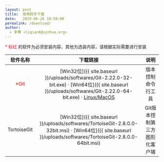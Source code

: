 ```yaml
---
layout: post
title:  常用软件下载
date:   2019-06-26 10:50:00
permalink: /download/
author: 
  - 李骞 <liqian6@xinhua.org>
---
```


<p><font color="red">* 标红</font> 的软件为必须安装内容，其他为选装内容，请根据实际需要进行安装</p>

|软件名称|下载链接|说明|
|:---:|:---:|:---:|
|<font color="red">*Git</font>|[Win32位]({{ site.baseurl }}/uploads/softwares/Git-2.22.0-32-bit.exe) &middot; [Win64位]({{ site.baseurl }}/uploads/softwares/Git-2.22.0-64-bit.exe) &middot; [Linux/MacOS](/handbook/git-handbook.html#linux)|版本控制命令行工具|
|TortoiseGit|[Win32位]({{ site.baseurl }}/uploads/softwares/TortoiseGit-2.8.0.0-32bit.msi) &middot; [Win64位]({{ site.baseurl }}/uploads/softwares/TortoiseGit-2.8.0.0-64bit.msi)|Git版本控制第三方图形化客户端|